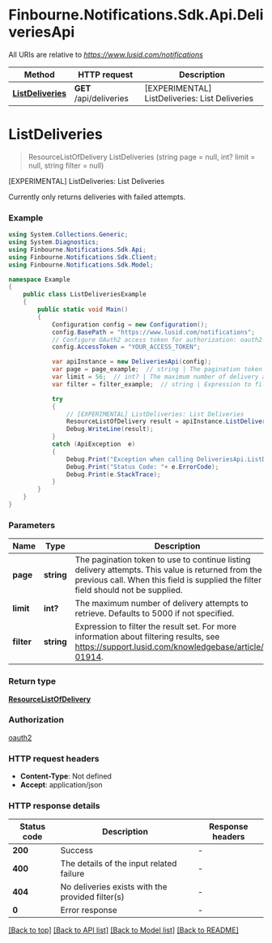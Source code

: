 # Finbourne.Notifications.Sdk.Api.DeliveriesApi

All URIs are relative to *https://www.lusid.com/notifications*

Method | HTTP request | Description
------------- | ------------- | -------------
[**ListDeliveries**](DeliveriesApi.md#listdeliveries) | **GET** /api/deliveries | [EXPERIMENTAL] ListDeliveries: List Deliveries


<a name="listdeliveries"></a>
# **ListDeliveries**
> ResourceListOfDelivery ListDeliveries (string page = null, int? limit = null, string filter = null)

[EXPERIMENTAL] ListDeliveries: List Deliveries

Currently only returns deliveries with failed attempts.

### Example
```csharp
using System.Collections.Generic;
using System.Diagnostics;
using Finbourne.Notifications.Sdk.Api;
using Finbourne.Notifications.Sdk.Client;
using Finbourne.Notifications.Sdk.Model;

namespace Example
{
    public class ListDeliveriesExample
    {
        public static void Main()
        {
            Configuration config = new Configuration();
            config.BasePath = "https://www.lusid.com/notifications";
            // Configure OAuth2 access token for authorization: oauth2
            config.AccessToken = "YOUR_ACCESS_TOKEN";

            var apiInstance = new DeliveriesApi(config);
            var page = page_example;  // string | The pagination token to use to continue listing delivery attempts. This value is returned from the previous call. When this field is supplied the filter field should not be supplied. (optional) 
            var limit = 56;  // int? | The maximum number of delivery attempts to retrieve. Defaults to 5000 if not specified. (optional) 
            var filter = filter_example;  // string | Expression to filter the result set. For more information about filtering results, see https://support.lusid.com/knowledgebase/article/KA-01914. (optional) 

            try
            {
                // [EXPERIMENTAL] ListDeliveries: List Deliveries
                ResourceListOfDelivery result = apiInstance.ListDeliveries(page, limit, filter);
                Debug.WriteLine(result);
            }
            catch (ApiException  e)
            {
                Debug.Print("Exception when calling DeliveriesApi.ListDeliveries: " + e.Message );
                Debug.Print("Status Code: "+ e.ErrorCode);
                Debug.Print(e.StackTrace);
            }
        }
    }
}
```

### Parameters

Name | Type | Description  | Notes
------------- | ------------- | ------------- | -------------
 **page** | **string**| The pagination token to use to continue listing delivery attempts. This value is returned from the previous call. When this field is supplied the filter field should not be supplied. | [optional] 
 **limit** | **int?**| The maximum number of delivery attempts to retrieve. Defaults to 5000 if not specified. | [optional] 
 **filter** | **string**| Expression to filter the result set. For more information about filtering results, see https://support.lusid.com/knowledgebase/article/KA-01914. | [optional] 

### Return type

[**ResourceListOfDelivery**](ResourceListOfDelivery.md)

### Authorization

[oauth2](../README.md#oauth2)

### HTTP request headers

 - **Content-Type**: Not defined
 - **Accept**: application/json


### HTTP response details
| Status code | Description | Response headers |
|-------------|-------------|------------------|
| **200** | Success |  -  |
| **400** | The details of the input related failure |  -  |
| **404** | No deliveries exists with the provided filter(s) |  -  |
| **0** | Error response |  -  |

[[Back to top]](#) [[Back to API list]](../README.md#documentation-for-api-endpoints) [[Back to Model list]](../README.md#documentation-for-models) [[Back to README]](../README.md)

